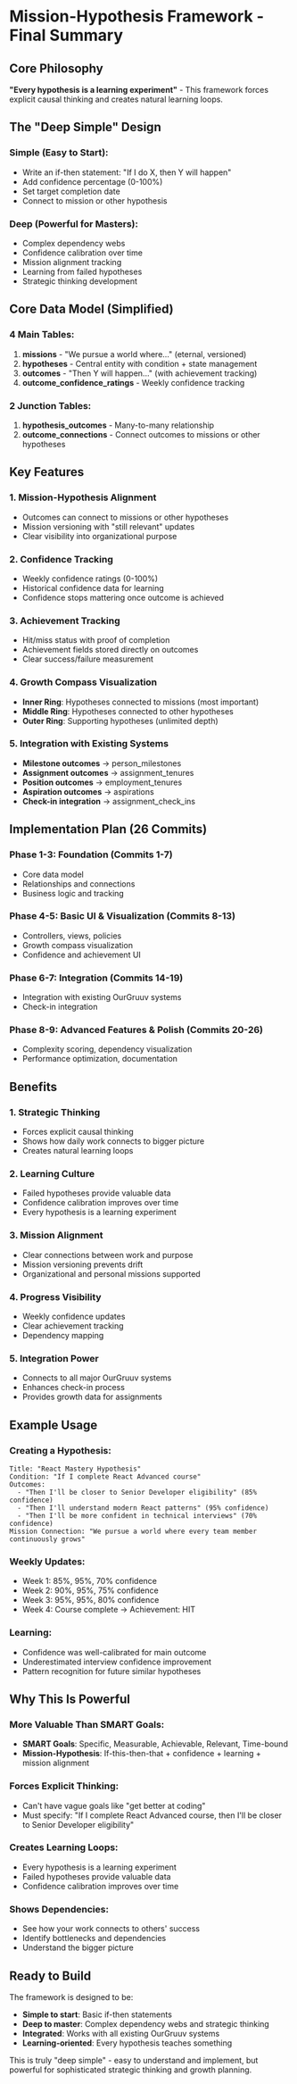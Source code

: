 # Mission-Hypothesis Framework - Final Summary

## Core Philosophy
**"Every hypothesis is a learning experiment"** - This framework forces explicit causal thinking and creates natural learning loops.

## The "Deep Simple" Design

### Simple (Easy to Start):
- Write an if-then statement: "If I do X, then Y will happen"
- Add confidence percentage (0-100%)
- Set target completion date
- Connect to mission or other hypothesis

### Deep (Powerful for Masters):
- Complex dependency webs
- Confidence calibration over time
- Mission alignment tracking
- Learning from failed hypotheses
- Strategic thinking development

## Core Data Model (Simplified)

### 4 Main Tables:
1. **missions** - "We pursue a world where..." (eternal, versioned)
2. **hypotheses** - Central entity with condition + state management
3. **outcomes** - "Then Y will happen..." (with achievement tracking)
4. **outcome_confidence_ratings** - Weekly confidence tracking

### 2 Junction Tables:
1. **hypothesis_outcomes** - Many-to-many relationship
2. **outcome_connections** - Connect outcomes to missions or other hypotheses

## Key Features

### 1. Mission-Hypothesis Alignment
- Outcomes can connect to missions or other hypotheses
- Mission versioning with "still relevant" updates
- Clear visibility into organizational purpose

### 2. Confidence Tracking
- Weekly confidence ratings (0-100%)
- Historical confidence data for learning
- Confidence stops mattering once outcome is achieved

### 3. Achievement Tracking
- Hit/miss status with proof of completion
- Achievement fields stored directly on outcomes
- Clear success/failure measurement

### 4. Growth Compass Visualization
- **Inner Ring**: Hypotheses connected to missions (most important)
- **Middle Ring**: Hypotheses connected to other hypotheses
- **Outer Ring**: Supporting hypotheses (unlimited depth)

### 5. Integration with Existing Systems
- **Milestone outcomes** → person_milestones
- **Assignment outcomes** → assignment_tenures
- **Position outcomes** → employment_tenures
- **Aspiration outcomes** → aspirations
- **Check-in integration** → assignment_check_ins

## Implementation Plan (26 Commits)

### Phase 1-3: Foundation (Commits 1-7)
- Core data model
- Relationships and connections
- Business logic and tracking

### Phase 4-5: Basic UI & Visualization (Commits 8-13)
- Controllers, views, policies
- Growth compass visualization
- Confidence and achievement UI

### Phase 6-7: Integration (Commits 14-19)
- Integration with existing OurGruuv systems
- Check-in integration

### Phase 8-9: Advanced Features & Polish (Commits 20-26)
- Complexity scoring, dependency visualization
- Performance optimization, documentation

## Benefits

### 1. Strategic Thinking
- Forces explicit causal thinking
- Shows how daily work connects to bigger picture
- Creates natural learning loops

### 2. Learning Culture
- Failed hypotheses provide valuable data
- Confidence calibration improves over time
- Every hypothesis is a learning experiment

### 3. Mission Alignment
- Clear connections between work and purpose
- Mission versioning prevents drift
- Organizational and personal missions supported

### 4. Progress Visibility
- Weekly confidence updates
- Clear achievement tracking
- Dependency mapping

### 5. Integration Power
- Connects to all major OurGruuv systems
- Enhances check-in process
- Provides growth data for assignments

## Example Usage

### Creating a Hypothesis:
```
Title: "React Mastery Hypothesis"
Condition: "If I complete React Advanced course"
Outcomes:
  - "Then I'll be closer to Senior Developer eligibility" (85% confidence)
  - "Then I'll understand modern React patterns" (95% confidence)
  - "Then I'll be more confident in technical interviews" (70% confidence)
Mission Connection: "We pursue a world where every team member continuously grows"
```

### Weekly Updates:
- Week 1: 85%, 95%, 70% confidence
- Week 2: 90%, 95%, 75% confidence
- Week 3: 95%, 95%, 80% confidence
- Week 4: Course complete → Achievement: HIT

### Learning:
- Confidence was well-calibrated for main outcome
- Underestimated interview confidence improvement
- Pattern recognition for future similar hypotheses

## Why This Is Powerful

### More Valuable Than SMART Goals:
- **SMART Goals**: Specific, Measurable, Achievable, Relevant, Time-bound
- **Mission-Hypothesis**: If-this-then-that + confidence + learning + mission alignment

### Forces Explicit Thinking:
- Can't have vague goals like "get better at coding"
- Must specify: "If I complete React Advanced course, then I'll be closer to Senior Developer eligibility"

### Creates Learning Loops:
- Every hypothesis is a learning experiment
- Failed hypotheses provide valuable data
- Confidence calibration improves over time

### Shows Dependencies:
- See how your work connects to others' success
- Identify bottlenecks and dependencies
- Understand the bigger picture

## Ready to Build

The framework is designed to be:
- **Simple to start**: Basic if-then statements
- **Deep to master**: Complex dependency webs and strategic thinking
- **Integrated**: Works with all existing OurGruuv systems
- **Learning-oriented**: Every hypothesis teaches something

This is truly "deep simple" - easy to understand and implement, but powerful for sophisticated strategic thinking and growth planning.














